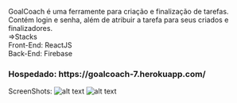 <p>
  GoalCoach é uma ferramente para criação e finalização de tarefas.</br>
  Contém login e senha, além de atribuir a tarefa para seus criados e finalizadores.</br>
  =>Stacks</br>
  Front-End: ReactJS</br>
  Back-End: Firebase</br>
</p>

<h3>Hospedado: https://goalcoach-7.herokuapp.com/</h3>

ScreenShots:
![alt text](https://raw.githubusercontent.com/lucasmpbarga/reactJS-Redux-Mastering-Web-Apps/master/readme_img/Captura%20de%20Tela%202018-07-05%20%C3%A0s%2011.11.26.png)
![alt text](https://raw.githubusercontent.com/lucasmpbarga/reactJS-Redux-Mastering-Web-Apps/master/readme_img/Captura%20de%20Tela%202018-07-05%20%C3%A0s%2011.12.59.png)
